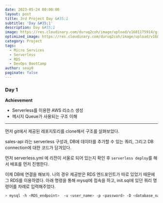 ```yaml
---
date: 2023-05-24 00:00:00
layout: post
title: 3rd Project Day &#35;1
subtitle: 'Day &#35;1'
description: Day &#35;1
image: https://res.cloudinary.com/duruq2coh/image/upload/v1681175914/gitio/aws_bbbsnj.png
optimized_image: https://res.cloudinary.com/duruq2coh/image/upload/v1681175914/gitio/aws_bbbsnj.png
category: Project
tags:
  - Micro Services
  - Serverless
  - RDS
  - DevOps BootCamp
author: seay0
paginate: false
---
```

### **Day 1**  

**Achievement**
* Serverless를 이용한 AWS 리소스 생성
* 메시지 Queue가 사용되는 구조 이해
---

먼저 git에서 제공된 레포지토리를 clone해서 구조를 살펴보았다.

sales-api 라는 serverless 구성과, DB에 데이터를 추가할 수 있는 쿼리, 그리고 DB connection에 대한 코드가 담겨있다.

먼저 serverless.yml 에 리전이 서울로 되어 있는지 확인 후 ```serverless deploy```를 해서 배포를 먼저 진행한다.

이제 DB에 연결을 해보자. 나의 경우 제공받은 RDS 엔드포인트가 따로 있었기 때문에 그 RDS를 이용하였다. 아래 명령을 통해 mysql에 접속을 하고, init.sql에 있던 쿼리 명령어를 차례로 입력해주었다.

```bash
> mysql -h <RDS_endpoint>  -u <user_name> -p <password> -D <database_name>
```
